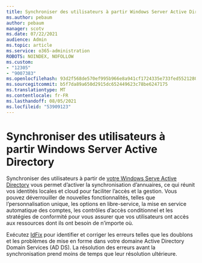 ```yaml
---
title: Synchroniser des utilisateurs à partir Windows Server Active Directory
ms.author: pebaum
author: pebaum
manager: scotv
ms.date: 07/22/2021
audience: Admin
ms.topic: article
ms.service: o365-administration
ROBOTS: NOINDEX, NOFOLLOW
ms.custom:
- "12305"
- "9007383"
ms.openlocfilehash: 93d2f568de570ef995b966e8a941cf1724335e733fed5521280396516437d698
ms.sourcegitcommit: b5f7da89a650d2915dc652449623c78be6247175
ms.translationtype: MT
ms.contentlocale: fr-FR
ms.lasthandoff: 08/05/2021
ms.locfileid: "53909123"
---
```

# <a name="sync-users-from-your-windows-server-active-directory"></a>Synchroniser des utilisateurs à partir Windows Server Active Directory

Synchroniser des utilisateurs à partir de [votre Windows Serve Active Directory](https://admin.microsoft.com/AdminPortal/Home#/featureexplorer/security/Identity) vous permet d’activer la synchronisation d’annuaires, ce qui réunit vos identités locales et cloud pour faciliter l’accès et la gestion. Vous pouvez déverrouiller de nouvelles fonctionnalités, telles que l’personnalisation unique, les options en libre-service, la mise en service automatique des comptes, les contrôles d’accès conditionnel et les stratégies de conformité pour vous assurer que vos utilisateurs ont accès aux ressources dont ils ont besoin de n’importe où. 

Exécutez [IdFix](https://admin.microsoft.com/Adminportal/Home?source=applauncher#/modernonboarding/IdentityWizard) pour identifier et corriger les erreurs telles que les doublons et les problèmes de mise en forme dans votre domaine Active Directory Domain Services (AD DS). La résolution des erreurs avant la synchronisation prend moins de temps que leur résolution ultérieure.

